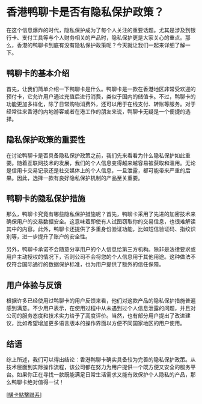 # 香港鸭聊卡是否有隐私保护政策？

在这个信息爆炸的时代，隐私保护成为了每个人关注的重要话题。尤其是涉及到银行卡、支付工具等与个人财务相关的产品时，隐私保护更是大家关心的重点。那么，香港的鸭聊卡到底有没有隐私保护政策呢？今天就让我们一起来详细了解一下。

## 鸭聊卡的基本介绍

首先，让我们简单介绍一下鸭聊卡是什么。鸭聊卡是一款在香港地区非常受欢迎的预付卡，它允许用户通过充值后进行消费，类似于国内的储值卡。不过，鸭聊卡的功能更加多样化，除了日常购物消费外，还可以用于在线支付、转账等服务。对于经常往来香港的内地游客或者在港工作的朋友来说，鸭聊卡无疑是一个便捷的选择。

## 隐私保护政策的重要性

在讨论鸭聊卡是否具备隐私保护政策之前，我们先来看看为什么隐私保护如此重要。随着互联网技术的发展，我们的个人信息变得越来越容易被获取和滥用。无论是信用卡交易记录还是社交媒体上的个人信息，一旦泄露，都可能带来严重的后果。因此，选择一款有良好隐私保护机制的产品至关重要。

## 鸭聊卡的隐私保护措施

那么，鸭聊卡究竟有哪些隐私保护措施呢？首先，鸭聊卡采用了先进的加密技术来确保用户的交易数据安全。这意味着即使有人试图窃取你的交易信息，也很难解读其中的内容。此外，鸭聊卡还提供了多重身份验证功能，比如短信验证码、指纹识别等，进一步提升了账户的安全性。

另外，鸭聊卡承诺不会随意分享用户的个人信息给第三方机构。除非是法律要求或用户主动授权的情况下，否则公司不会将您的个人信息用于其他用途。这种做法不仅符合国际通行的数据保护标准，也为用户提供了额外的信任保障。

## 用户体验与反馈

根据许多已经使用过鸭聊卡的用户反馈来看，他们对这款产品的隐私保护措施普遍感到满意。不少用户表示，在使用过程中从未遇到过个人信息泄露的问题，并且对公司的服务态度和技术实力给予了高度评价。当然，也有部分用户提出了改进建议，比如希望增加更多语言版本的操作界面以方便不同国家地区的用户使用。

## 结语

综上所述，我们可以得出结论：香港鸭聊卡确实具备较为完善的隐私保护政策。从技术层面到实际操作流程，该公司都在努力为用户提供一个既方便又安全的服务平台。如果你正在寻找一款既能满足日常生活需求又能有效保护个人隐私的产品，那么鸭聊卡绝对值得一试！

[[購卡點擊聯系](https://t.me/s/SXDXQF)]